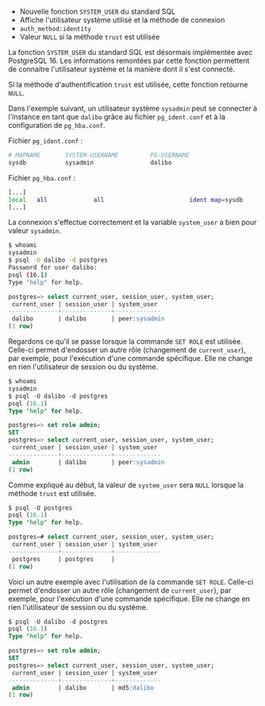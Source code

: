 <!--
Les commits sur ce sujet sont :

* https://git.postgresql.org/gitweb/?p=postgresql.git;a=commit;h=0823d061b0b7f1e20fbfd48bef3c2e093493dbd4

-->

<div class="slide-content">

  * Nouvelle fonction `SYSTEM_USER` du standard SQL
  * Affiche l'utilisateur système utilisé et la méthode de connexion
  * `auth_method:identity`
  * Valeur `NULL` si la méthode `trust` est utilisée

</div>

<div class="notes">

La fonction `SYSTEM_USER` du standard SQL est désormais implémentée avec
PostgreSQL 16. Les informations remontées par cette fonction permettent de
connaitre l'utilisateur système et la manière dont il s'est connecté.

Si la méthode d'authentification `trust` est utilisée, cette fonction retourne
`NULL`.

Dans l'exemple suivant, un utilisateur système `sysadmin` peut se connecter à
l'instance en tant que `dalibo` grâce au fichier `pg_ident.conf` et à la
configuration de `pg_hba.conf`.

Fichier `pg_ident.conf` :

```bash
# MAPNAME       SYSTEM-USERNAME         PG-USERNAME
sysdb           sysadmin                dalibo
```

Fichier `pg_hba.conf` :
```bash
[...]
local   all             all                        ident map=sysdb
[...]
```

La connexion s'effectue correctement et la variable `system_user` a bien pour
valeur `sysadmin`.

```bash
$ whoami
sysadmin
$ psql -U dalibo -d postgres
Password for user dalibo: 
psql (16.1)
Type "help" for help.
```
```sql
postgres=> select current_user, session_user, system_user;
 current_user | session_user | system_user 
--------------+--------------+-------------
 dalibo       | dalibo       | peer:sysadmin
(1 row)
```

Regardons ce qu'il se passe lorsque la commande `SET ROLE` est utilisée.
Celle-ci permet d'endosser un autre rôle (changement de `current_user`), par
exemple, pour l'exécution d'une commande spécifique. Elle ne change en rien
l'utilisateur de session ou du système.

```sql
$ whoami
sysadmin
$ psql -U dalibo -d postgres
psql (16.1)
Type "help" for help.

postgres=> set role admin;
SET
postgres=> select current_user, session_user, system_user;
 current_user | session_user | system_user 
--------------+--------------+-------------
 admin        | dalibo       | peer:sysadmin
(1 row)
```

Comme expliqué au début, la valeur de `system_user` sera `NULL` lorsque la
méthode `trust` est utilisée.

```sql
$ psql -U postgres
psql (16.1)
Type "help" for help.

postgres=# select current_user, session_user, system_user;
 current_user | session_user | system_user 
--------------+--------------+-------------
 postgres     | postgres     | 
(1 row)
```

Voici un autre exemple avec l'utilisation de la commande `SET ROLE`. Celle-ci
permet d'endosser un autre rôle (changement de `current_user`), par exemple,
pour l'exécution d'une commande spécifique. Elle ne change en rien
l'utilisateur de session ou du système.

```sql
$ psql -U dalibo -d postgres
psql (16.1)
Type "help" for help.

postgres=> set role admin;
SET
postgres=> select current_user, session_user, system_user;
 current_user | session_user | system_user 
--------------+--------------+-------------
 admin        | dalibo       | md5:dalibo
(1 row)
```


</div>
